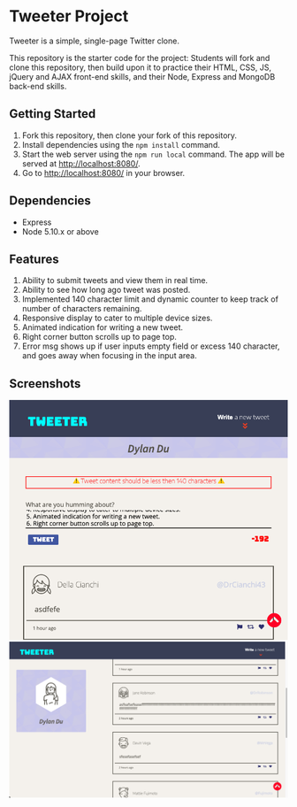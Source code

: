 # Tweeter Project

Tweeter is a simple, single-page Twitter clone.

This repository is the starter code for the project: Students will fork and clone this repository, then build upon it to practice their HTML, CSS, JS, jQuery and AJAX front-end skills, and their Node, Express and MongoDB back-end skills.

## Getting Started

1. Fork this repository, then clone your fork of this repository.
2. Install dependencies using the `npm install` command.
3. Start the web server using the `npm run local` command. The app will be served at <http://localhost:8080/>.
4. Go to <http://localhost:8080/> in your browser.

## Dependencies

- Express
- Node 5.10.x or above

## Features

1. Ability to submit tweets and view them in real time.
2. Ability to see how long ago tweet was posted.
3. Implemented 140 character limit and dynamic counter to keep track of number of characters remaining.
4. Responsive display to cater to multiple device sizes.
5. Animated indication for writing a new tweet.
6. Right corner button scrolls up to page top.
7. Error msg shows up if user inputs empty field or excess 140 character, and goes away when focusing in the input area. 

## Screenshots
!["screenshot of tweet compose box"](https://github.com/dylangit01/tweeter/blob/master/docs/tweet-box.png)
!["screenshot of tweets"](https://github.com/dylangit01/tweeter/blob/master/docs/tweeters.png)
